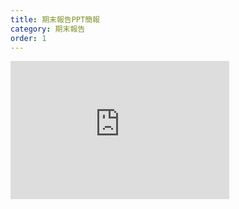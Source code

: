 ```yaml
---
title: 期末報告PPT簡報
category: 期末報告
order: 1
---
```

<iframe src="https://365nthu-my.sharepoint.com/personal/107072207_office365_nthu_edu_tw/_layouts/15/Doc.aspx?sourcedoc={e66e576a-61d5-4f5c-bccc-c585dcf963f0}&amp;action=embedview&amp;wdAr=1.7777777777777777" width="350px" height="221px" frameborder="0">這是 <a target="_blank" href="https://office.com/webapps">Office</a> 清華大學投資學第九組 <a target="_blank" href="https://office.com">Microsoft Office</a> 簡報。</iframe>